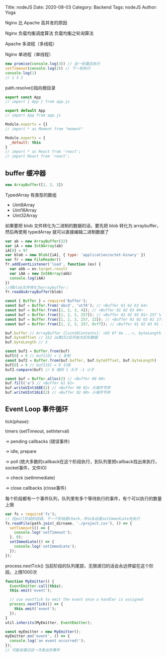 Title: nodeJS
Date: 2020-08-03
Category: Backend
Tags: nodeJS
Author: Yoga

Nginx 比 Apache 高并发的原因

Nginx 负载均衡调度算法
负载均衡之轮询算法

Apache 多进程（多线程）

Nginx 单进程（单线程）

```js
new promise(console.log(3)) // 这一轮最后执行
setTimeout(console.log(2)) // 下一轮执行
console.log(1)
// 1 3 2
```

path.resolve()指向根目录

```js
export const App
// import { App } from app.js

export default App
// import App from app.js

Module.exports = {}
// import * as Moment from "moment"

Module.exports = {
  _default: this
}
// import * as React from 'react';
// import React from 'react';
```

## buffer 缓冲器

```js
new ArrayBuffer([1, 2, 3])
```

TypedArray 有类型的数组

- Uint8Array
- Uint16Array
- Uint32Array

如果要把 blob 文件转化为二进制的数据的话，要先把 blob 转化为 arraybuffer，然后再使用 typedArray 就可以直接编辑二进制数据了

```js
var ab = new ArrayBuffer(32)
var iA = new Int8Array(ab)
iA[0] = 97
var blob = new Blob([iA], { type: 'application/octet-binary' })
var fr = new FileReader()
fr.addEventListener('load', function (ev) {
  var abb = ev.target.result
  var iAA = new Int8Array(abb)
  console.log(iAA)
})
//把blob文件转化为arraybuffer；
fr.readAsArrayBuffer(blob)
```

```js
const { Buffer } = require('Buffer');
const buf = Buffer.from('abcd', 'utf8'); // <Buffer 61 62 63 64>
const buf = Buffer.from([1, 2, 3, 4]); // <Buffer 01 02 03 04>
const buf = Buffer.from([1, 2, 3, 257]); // <Buffer 01 02 03 01> 257 % 256
const buf = Buffer.from([1, 2, 3, 257, 23]); // <Buffer 01 02 03 01 17> 16进制
const buf = Buffer.from([1, 2, 3, 257, 0xff]); // <Buffer 01 02 03 01 ff> 16进制

buf.buffer // ArrayBuffer {[uint8Contents]: <63 6f 6e ...>, byteLength: 8192}
buf.byteOffset // 152 从第152位开始为实际数据
buf.byteLength // 5

const buf1 = Buffer.from(buf)
buf[0] = 9 // buf1[0] = 1 复制
const buf2 = Buffer.from(buf.buffer, buf.byteOffset, buf.byteLength)
buf[0] = 9 // buf2[0] = 9 引用
buf2.compare(buf) // 0 相同 1 大于 -1 小于
```

```js
const buf = Buffer.alloc(2) // <Buffer 00 00>
buf.fill('a') // <Buffer 61 61>
buf.writeUInt16BE(2) // <Buffer 00 02> 大端字节序
buf.writeUInt16LE(2) // <Buffer 02 00> 小端字节序
```

## Event Loop 事件循环

tick(phase):

timers (setTimeout, setInterval)

-> pending callbacks (错误事件) 

-> idle, prepare 

-> poll (绝大多数的callback在这个阶段执行，到队列里把callback找出来执行，socket事件，文件IO) 

-> check (setImmediate)

-> close callbacks (close事件)

每个阶段都有一个事件队列，队列里有多个等待执行的事件，有个可以执行的数量上限

```js
var fs = require('fs');
// 在poll阶段的回调，下一个阶段是check，所以永远是setImmediate先执行
fs.readFile(path.join(_dirname, './project.csv'), () => {
  setTimeout(() => {
    console.log('setTimeout');
  }, 0);
  setImmediate(() => {
    console.log('setImmediate');
  });
});
```

process.nextTick() 当前阶段的队列尾部，无限递归的话会永远停留在这个阶段，上限1000次

```js
function MyEmitter() {
  EventEmitter.call(this);
  this.emit('event');

  // use nextTick to emit the event once a handler is assigned
  process.nextTick(() => {
    this.emit('event');
  });
}
util.inherits(MyEmitter, EventEmitter);

const myEmitter = new MyEmitter();
myEmitter.on('event', () => {
  console.log('an event occurred!');
});
// 可能会错过这一次发出的事件
```